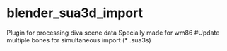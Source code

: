 # blender_sua3d_import
Plugin for processing diva scene data
Specially made for wm86
#Update multiple bones for simultaneous import (* .sua3s)
